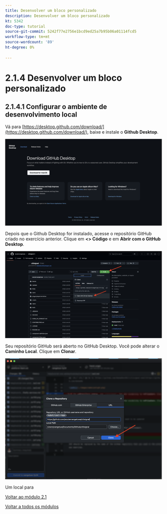 ```yaml
---
title: Desenvolver um bloco personalizado
description: Desenvolver um bloco personalizado
kt: 5342
doc-type: tutorial
source-git-commit: 5242f77e2756e1bcd9ed25a7b95b06a01114fcd5
workflow-type: tm+mt
source-wordcount: '89'
ht-degree: 0%

---
```


# 2.1.4 Desenvolver um bloco personalizado

## 2.1.4.1 Configurar o ambiente de desenvolvimento local

Vá para [https://desktop.github.com/download/](https://desktop.github.com/download/), baixe e instale o **Github Desktop**.

![Bloquear](./images/block1.png)

Depois que o Github Desktop for instalado, acesse o repositório GitHub criado no exercício anterior. Clique em **&lt;> Código** e em **Abrir com o GitHub Desktop**.

![Bloquear](./images/block2.png)

Seu repositório GitHub será aberto no GitHub Desktop. Você pode alterar o **Caminho Local**. Clique em **Clonar**.

![Bloquear](./images/block3.png)

Um local para


[Voltar ao módulo 2.1](./aemcs.md)

[Voltar a todos os módulos](./../../../overview.md)

